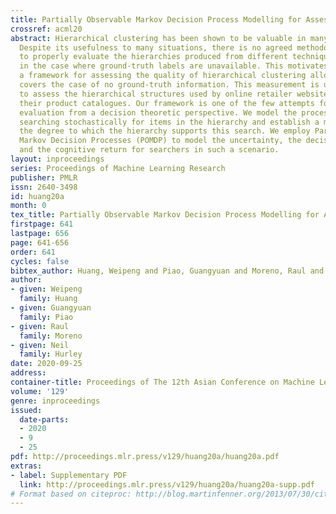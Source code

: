```yaml
---
title: Partially Observable Markov Decision Process Modelling for Assessing Hierarchies
crossref: acml20
abstract: Hierarchical clustering has been shown to be valuable in many scenarios.
  Despite its usefulness to many situations, there is no agreed methodology on how
  to properly evaluate the hierarchies produced from different techniques, particularly
  in the case where ground-truth labels are unavailable. This motivates us to propose
  a framework for assessing the quality of hierarchical clustering allocations which
  covers the case of no ground-truth information. This measurement is useful, e.g.,
  to assess the hierarchical structures used by online retailer websites to display
  their product catalogues. Our framework is one of the few attempts for the hierarchy
  evaluation from a decision theoretic perspective. We model the process as a bot
  searching stochastically for items in the hierarchy and establish a measure representing
  the degree to which the hierarchy supports this search. We employ Partially Observable
  Markov Decision Processes (POMDP) to model the uncertainty, the decision making,
  and the cognitive return for searchers in such a scenario.
layout: inproceedings
series: Proceedings of Machine Learning Research
publisher: PMLR
issn: 2640-3498
id: huang20a
month: 0
tex_title: Partially Observable Markov Decision Process Modelling for Assessing Hierarchies
firstpage: 641
lastpage: 656
page: 641-656
order: 641
cycles: false
bibtex_author: Huang, Weipeng and Piao, Guangyuan and Moreno, Raul and Hurley, Neil
author:
- given: Weipeng
  family: Huang
- given: Guangyuan
  family: Piao
- given: Raul
  family: Moreno
- given: Neil
  family: Hurley
date: 2020-09-25
address: 
container-title: Proceedings of The 12th Asian Conference on Machine Learning
volume: '129'
genre: inproceedings
issued:
  date-parts:
  - 2020
  - 9
  - 25
pdf: http://proceedings.mlr.press/v129/huang20a/huang20a.pdf
extras:
- label: Supplementary PDF
  link: http://proceedings.mlr.press/v129/huang20a/huang20a-supp.pdf
# Format based on citeproc: http://blog.martinfenner.org/2013/07/30/citeproc-yaml-for-bibliographies/
---
```

